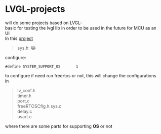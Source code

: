 # LVGL-projects  
will do some projects based on LVGL:  
basic for testing the lvgl lib in order to be used in the future for MCU as an UI  
In this [project](https://github.com/wjb321/LVGL-projects/tree/main/lvgl_thesis/UI_thesis_V2.2_lvgl8.2_FreeRTOS9)

> sys.h:  :joy_cat: 
 
configure:  
```
#define SYSTEM_SUPPORT_OS		1  		
```  
to configure if need run freertos or not, this will change the configurations in  
>lv_conf.h  
timer.h  
port.c  
freeRTOSCfig.h
sys.c  
delay.c  
usart.c  

where there are some parts for supporting **OS** or not
